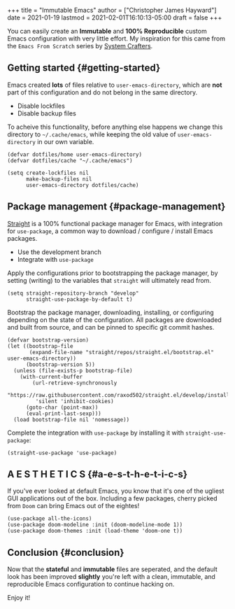 +++
title = "Immutable Emacs"
author = ["Christopher James Hayward"]
date = 2021-01-19
lastmod = 2021-02-01T16:10:13-05:00
draft = false
+++

You can easily create an **Immutable** and **100% Reproducible** custom Emacs configuration with very little effort. My inspiration for this came from the `Emacs From Scratch` series by [System Crafters](https://youtube.com/c/SystemCrafters).


## Getting started {#getting-started}

Emacs created **lots** of files relative to `user-emacs-directory`, which are **not** part of this configuration and do not belong in the same directory.

-   Disable lockfiles
-   Disable backup files

To acheive this functionality, before anything else happens we change this directory to `~/.cache/emacs`, while keeping the old value of `user-emacs-directory` in our own variable.

```emacs-lisp
(defvar dotfiles/home user-emacs-directory)
(defvar dotfiles/cache "~/.cache/emacs")

(setq create-lockfiles nil
      make-backup-files nil
      user-emacs-directory dotfiles/cache)
```


## Package management {#package-management}

[Straight](https://github.com/raxod502/straight.el) is a 100% functional package manager for Emacs, with integration for `use-package`, a common way to download / configure / install Emacs packages.

-   Use the development branch
-   Integrate with `use-package`

Apply the configurations prior to bootstrapping the package manager, by setting (writing) to the variables that `straight` will ultimately read from.

```emacs-lisp
(setq straight-repository-branch "develop"
      straight-use-package-by-default t)
```

Bootstrap the package manager, downloading, installing, or configuring depending on the state of the configuration. All packages are downloaded and built from source, and can be pinned to specific git commit hashes.

```emacs-lisp
(defvar bootstrap-version)
(let ((bootstrap-file
       (expand-file-name "straight/repos/straight.el/bootstrap.el" user-emacs-directory))
      (bootstrap-version 5))
  (unless (file-exists-p bootstrap-file)
    (with-current-buffer
        (url-retrieve-synchronously
         "https://raw.githubusercontent.com/raxod502/straight.el/develop/install.el"
         'silent 'inhibit-cookies)
      (goto-char (point-max))
      (eval-print-last-sexp)))
  (load bootstrap-file nil 'nomessage))
```

Complete the integration with `use-package` by installing it with `straight-use-package`:

```emacs-lisp
(straight-use-package 'use-package)
```


## A E S T H E T I C S {#a-e-s-t-h-e-t-i-c-s}

If you've ever looked at default Emacs, you know that it's one of the ugliest GUI applications out of the box. Including a few packages, cherry picked from `Doom` can bring Emacs out of the eightes!

```emacs-lisp
(use-package all-the-icons)
(use-package doom-modeline :init (doom-modeline-mode 1))
(use-package doom-themes :init (load-theme 'doom-one t))
```


## Conclusion {#conclusion}

Now that the **stateful** and **immutable** files are seperated, and the default look has been improved **slightly** you're left with a clean, immutable, and reproducible Emacs configuration to continue hacking on.

Enjoy it!
